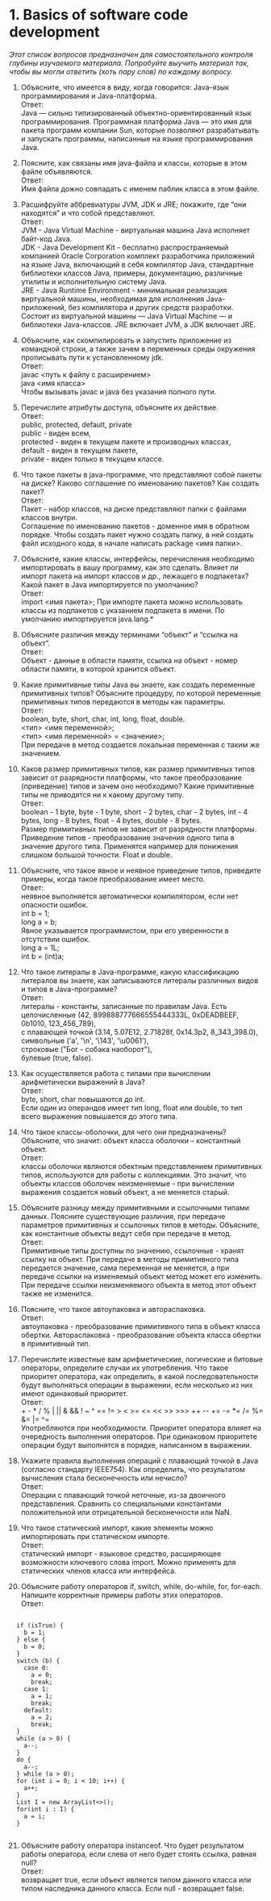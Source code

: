   # 1. Basics of software code development

  *Этот список вопросов предназначен для самостоятельного контроля глубины изучаемого материала.*
  *Попробуйте выучить материал так, чтобы вы могли ответить (хоть пару слов) по каждому вопросу.* 
    
  1.  Объясните, что имеется в виду, когда говорится: Java-язык программирования и Java-платформа.
  <br/>Ответ:<br/>
  Java — сильно типизированный объектно-ориентированный язык программирования. 
  Программная платформа Java — это имя для пакета программ компании Sun, которые позволяют разрабатывать и запускать программы, 
  написанные на языке программирования Java.

  2.  Поясните, как связаны имя java-файла и классы, которые в этом файле объявляются.
  <br/>Ответ:<br/>
  Имя файла дожно совпадать с именем паблик класса в этом файле.

  3.  Расшифруйте аббревиатуры JVM, JDK и JRE; покажите, где “они находятся” и что собой представляют. 
  <br/>Ответ:<br/>
  JVM - Java Virtual Machine - виртуальная машина Java исполняет байт-код Java.<br/>
  JDK - Java Development Kit - бесплатно распространяемый компанией Oracle Corporation комплект разработчика приложений на языке Java, включающий в себя компилятор Java, стандартные библиотеки классов Java, примеры, документацию, различные утилиты и исполнительную систему Java.<br/>
  JRE - Java Runtime Environment - минимальная реализация виртуальной машины, необходимая для исполнения Java-приложений, без компилятора и других средств разработки. Состоит из виртуальной машины — Java Virtual Machine — и библиотеки Java-классов.
  JRE включает JVM, а JDK включает JRE. 

  4.  Объясните, как скомпилировать и запустить приложение из командной строки, 
  а также зачем в переменных среды окружения прописывать пути к установленному jdk.
  <br/>Ответ:<br/>
  javac <путь к файлу с расширением><br/>
  java <имя класса><br/>
  Чтобы вызывать javac и java без указания полного пути.

  5.  Перечислите атрибуты доступа, объясните их действие.
  <br/>Ответ:<br/>
  public, protected, default, private<br/>
  public - виден всем, <br/>
  protected - виден в текущем пакете и производных классах,<br/>
  default - виден в текущем пакете,<br/>
  private - виден только в текущем классе.

  6.  Что такое пакеты в java-программе, что представляют собой пакеты на диске? 
  Каково соглашение по именованию пакетов? Как создать пакет?
  <br/>Ответ:<br/>
  Пакет - набор классов, на диске представляют папки с файлами классов внутри.<br/>
  Соглашение по именованию пакетов - доменное имя в обратном порядке.
  Чтобы создать пакет нужно создать папку, в ней создать файл исходного кода, в начале написать package <имя папки>.

  7.  Объясните, какие классы, интерфейсы, перечисления необходимо импортировать в вашу программу, как это сделать. 
  Влияет ли импорт пакета на импорт классов и др., лежащего в подпакетах? Какой пакет в Java импортируется по умолчанию? 
  <br/>Ответ:<br/>
  import <имя пакета>;
  При импорте пакета можно использовать классы из подпакетов с указанием подпакета в имени.
  По умолчанию импортируется java.lang.*

  8.  Объясните различия между терминами “объект” и “ссылка на объект”. 
  <br/>Ответ:<br/>
  Объект - данные в области памяти, ссылка на объект - номер области памяти, в которой хранится объект.

  9.  Какие примитивные типы Java вы знаете, как создать переменные примитивных типов? 
  Объясните процедуру, по которой переменные примитивных типов передаются в методы как параметры.
  <br/>Ответ:<br/>
  boolean, byte, short, char, int, long, float, double.<br/>
  <тип> <имя переменной>;<br/>
  <тип> <имя переменной> = <значение>;<br/>
  При передаче в метод создается локальная переменная с таким же значением.

  10.  Каков размер примитивных типов, как размер примитивных типов зависит от разрядности платформы, 
  что такое преобразование (приведение) типов и зачем оно необходимо? Какие примитивные типы не приводятся ни к какому другому типу. 
  <br/>Ответ:<br/>
  boolean - 1 byte, byte - 1 byte, short - 2 bytes, char - 2 bytes, int - 4 bytes, long - 8 bytes, float - 4 bytes, double - 8 bytes.<br/>
  Размер примитивных типов не зависит от разрядности платформы.
  Приведение типов - преобразование значения одного типа в значение другого типа.
  Применятся например для понижения слишком большой точности.
  Float и double.

  11.  Объясните, что такое явное и неявное приведение типов, приведите примеры, когда такое преобразование  имеет место. 
  <br/>Ответ:<br/>
  неявное выполняется автоматически компилятором, если нет опасности ошибок. <br/>
    int b = 1;<br/>
    long a = b;<br/>
  Явное указывается программистом, при его уверенности в отсутствии ошибок.<br/>
    long a = 1L;<br/>
    int b = (int)a;<br/>

  12.  Что такое литералы в Java-программе, какую классификацию литералов вы знаете, 
  как записываются литералы различных видов и типов в Java-программе? 
  <br/>Ответ:<br/>
  литералы - константы, записанные по правилам Java. Есть <br/>
  целочисленные (42, 899888777666555444333L, 0xDEADBEEF, 0b1010, 123_456_789),<br/>
  с плавающей точкой (3.14, 5.07E12, 2.71828f, 0x14.3p2, 8_343_398.0),<br/>
  символьные ('a', '\n', '\143', '\u0061'),<br/>
  строковые ("Бог - собака наоборот"),<br/>
  булевые (true, false).

  13.  Как осуществляется работа с типами при вычислении арифметически выражений в Java? 
  <br/>Ответ:<br/>
  byte, short, char повышаются до int.<br/>
  Если один из операндов имеет тип long, float или double, то тип всего выражения повышается до этого типа.

  14.  Что такое классы-оболочки, для чего они предназначены? 
  Объясните, что значит: объект класса оболочки – константный объект. 
  <br/>Ответ:<br/>
  классы оболочки являются обектным представлением примитивных типов, используются для работы с коллекциями.
  Это значит, что объекты классов оболочек неизменяемые - при вычислении выражения создается новый объект, а не меняется старый.

  15.  Объясните разницу между примитивными и ссылочными типами данных. 
  Поясните существующие различия, при передаче параметров примитивных и ссылочных типов в методы. 
  Объясните, как константные объекты ведут себя при передаче в метод.
  <br/>Ответ:<br/>
  Примитивные типы доступны по значению, ссылочные - хранят ссылку на объект.
  При передаче в методы примитивного типа передается значение, сама переменная не меняется, а при передаче ссылки на изменяемый объект метод может его изменить.
  При передаче ссылки неизменяемого объекта в метод этот объект также не изменится.

  16.  Поясните, что такое автоупаковка и автораспаковка. 
  <br/>Ответ:<br/>
  автоупаковка - преобразование примитивного типа в объект класса обертки.
  Автораспаковка - преобразование объекта класса обертки в примитивный тип.

  17.  Перечислите известные вам арифметические, логические и битовые операторы, определите случаи их употребления. 
  Что такое приоритет оператора, как определить, в какой последовательности будут выполняться операции в выражении, 
  если несколько из них имеют одинаковый приоритет. 
  <br/>Ответ:<br/>
  \+ - * / % | || & && ! ~ ^ == != > < >= <= << >> >>> ++ -- += -= *= /= %= &= |= ^= <br/>
  Употребляются при необходимости.
  Приоритет оператора влияет на очередность выполнения операторов.
  При одинаковом приоритете операции будут выполнятся в порядке, написанном в выражении.

  18.  Укажите правила выполнения операций с плавающий точкой в Java 
  (согласно стандарту IEEE754). Как определить, что результатом вычисления стала бесконечность или нечисло? 
  <br/>Ответ:<br/>
  Операции с плавающий точкой неточные, из-за двоичного представления. 
  Сравнить со специальными константами положительной или отрицательной бесконечности или NaN.


  19.  Что такое статический импорт, какие элементы можно импортировать при статическом импорте. 
  <br/>Ответ:<br/>
  статический импорт - языковое средство, расширяющее возможности ключевого сло­ва import.
  Можно применять для статических членов класса или интерфейса.

  20.  Объясните работу операторов if, switch, while, do-while, for, for-each. 
  Напишите корректные примеры работы этих операторов. 
  <br/>Ответ:<br/>
  <pre><code>
  if (isTrue) {
    b = 1;
  } else {
    b = 0;
  }
  switch (b) {
    case 0:
      a = 0;
      break;
    case 1:
      a = 1;
      break;
    default:
      a = 2;
      break;
  }
  while (a > 0) {
    a--;
  }
  do {
    a--;
  } while (a > 0);
  for (int i = 0; i < 10; i++) {
    a++;
  }
  List<Integer> I = new ArrayList<>();
  for(int i : I) {
    a = i;
  }
  </code></pre>
  21.  Объясните работу оператора instanceof. Что будет результатом работы оператора, если слева от него будет стоять ссылка, равная null? 
  <br/>Ответ:<br/>
  возвращает true, если объект является типом данного класса или типом наследника данного класса.
  Если null - возвращает false.

